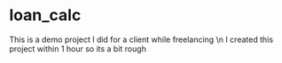 # loan_calc
This is a demo project I did for a client while freelancing \n
I created this project within 1 hour so its a bit rough


